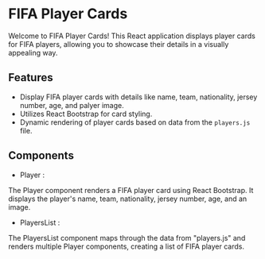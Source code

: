# FIFA Player Cards

Welcome to FIFA Player Cards! This React application displays player cards for FIFA players, allowing you to showcase their details in a visually appealing way.

## Features

- Display FIFA player cards with details like name, team, nationality, jersey number, age, and palyer image.
- Utilizes React Bootstrap for card styling.
- Dynamic rendering of player cards based on data from the `players.js` file.

## Components
- Player :
  
The Player component renders a FIFA player card using React Bootstrap. It displays the player's name, team, nationality, jersey number, age, and an image.

- PlayersList :
  
The PlayersList component maps through the data from "players.js" and renders multiple Player components, creating a list of FIFA player cards.
